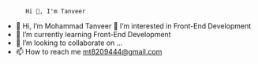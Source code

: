           Hi 👋, I'm Tanveer


- 👋 Hi, I’m Mohammad Tanveer
👀 I’m interested in Front-End Development
- 🌱 I’m currently learning Front-End Development
- 💞️ I’m looking to collaborate on ...
- 📫 How to reach me mt8209444@gmail.com
